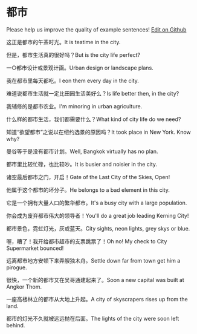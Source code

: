 # 都市

Please help us improve the quality of example sentences! [Edit on Github](https://github.com/jiyushe/jiyu-example-sentence-source/blob/main/chinese/dushi.md)

<p><span class="chinese">这正是都市的午茶时光。</span><span class="english">It is teatime in the city.</span></p>

<p><span class="chinese">但是，都市生活真的很好吗？</span><span class="english">But is the city life perfect?</span></p>

<p><span class="chinese">一○都市设计或景观计画。</span><span class="english">Urban design or landscape plans.</span></p>

<p><span class="chinese">我在都市里每天都吃。</span><span class="english">I eon them every day in the city.</span></p>

<p><span class="chinese">难道说都市生活就一定比田园生活美好么？</span><span class="english">Is life better then, in the city?</span></p>

<p><span class="chinese">我辅修的是都市农业。</span><span class="english">I'm minoring in urban agriculture.</span></p>

<p><span class="chinese">什么样的都市生活，我们都需要什么？</span><span class="english">What kind of city life do we need?</span></p>

<p><span class="chinese">知道“欲望都市”之说以在纽约选景的原因吗？</span><span class="english">It took place in New York. Know why?</span></p>

<p><span class="chinese">曼谷等于是没有都市计划。</span><span class="english">Well, Bangkok virtually has no plan.</span></p>

<p><span class="chinese">都市里比较忙碌，也比较吵。</span><span class="english">It is busier and noisier in the city.</span></p>

<p><span class="chinese">诸空最后都市之门，开启！</span><span class="english">Gate of the Last City of the Skies, Open!</span></p>

<p><span class="chinese">他属于这个都市的坏分子。</span><span class="english">He belongs to a bad element in this city.</span></p>

<p><span class="chinese">它是一个拥有大量人口的繁华都市。</span><span class="english">It's a busy city with a large population.</span></p>

<p><span class="chinese">你会成为废弃都市伟大的领导者！</span><span class="english">You'll do a great job leading Kerning City!</span></p>

<p><span class="chinese">都市景色，霓虹灯光，灰或蓝天。</span><span class="english">City sights, neon lights, grey skys or blue.</span></p>

<p><span class="chinese">喔，糟了！我开给都市超市的支票跳票了！</span><span class="english">Oh no! My check to City Supermarket bounced!</span></p>

<p><span class="chinese">远离都市地方安顿下来弄艘独木舟。</span><span class="english">Settle down far from town get him a pirogue.</span></p>

<p><span class="chinese">很快，一个新的都市又在吴哥通建起来了。</span><span class="english">Soon a new capital was built at Angkor Thom.</span></p>

<p><span class="chinese">一座高楼林立的都市从大地上升起。</span><span class="english">A city of skyscrapers rises up from the land.</span></p>

<p><span class="chinese">都市的灯光不久就被远远抛在后面。</span><span class="english">The lights of the city were soon left behind.</span></p>

